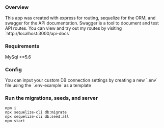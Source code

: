 <h3>Overview</h3>
This app was created with express for routing, sequelize for the ORM, and swagger for the API documentation. Swagger is a tool to document and test API routes. You can view and try out my routes by visiting 
`http://localhost:3000/api-docs`


<h3>Requirements</h3>
MySql >=5.6

<h3>Config</h3>
You can input your custom DB connection settings by creating a new `.env` file using the `.env-example` as a template

<h3>Run the migrations, seeds, and server</h3>

```
npm i
npx sequelize-cli db:migrate
npx sequelize-cli db:seed:all
npm start
```
